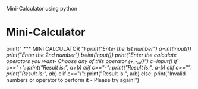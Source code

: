 Mini-Calculator using python

# Mini-Calculator
print("                  *** MINI CALCULATOR ***")
print("Enter the 1st number")
a=int(input())
print("Enter the 2nd number")
b=int(input())
print("Enter the calculate operators you want- Choose any of this operator (+,-,*,/)")
c=input()
if c=="+":
    print("Result is:", a+b)
elif c=="-":
    print("Result is:", a-b)
elif c=="*":
    print("Result is:", a*b)
elif c=="/":
    print("Result is:", a/b)
else:
    print("Invalid numbers or operator to perform it - Please try again!")
